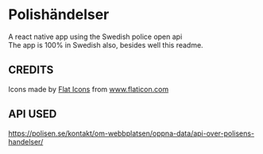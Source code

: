 # Polishändelser
A react native app using the Swedish police open api<br>
The app is 100% in Swedish also, besides well this readme.

## CREDITS
<div>Icons made by <a href="https://www.flaticon.com/authors/flat-icons" title="Flat Icons">Flat Icons</a> from <a href="https://www.flaticon.com/" title="Flaticon">www.flaticon.com</a></div>

## API USED
https://polisen.se/kontakt/om-webbplatsen/oppna-data/api-over-polisens-handelser/
